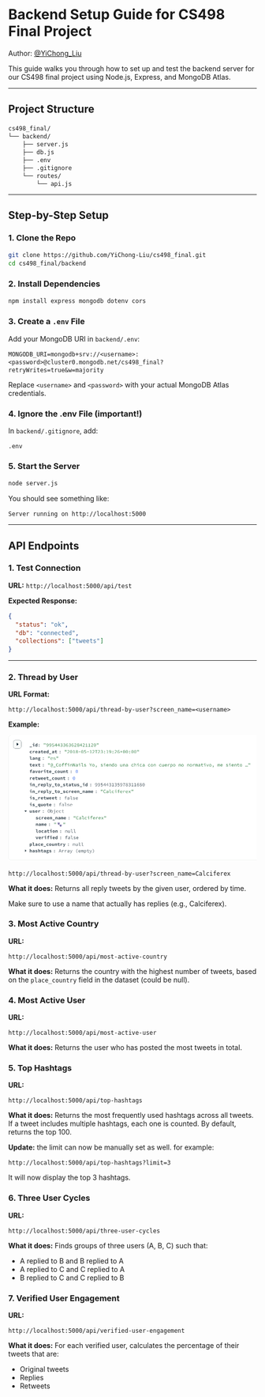 # Backend Setup Guide for CS498 Final Project

Author: [@YiChong_Liu](https://github.com/YiChong-Liu)

This guide walks you through how to set up and test the backend server for our CS498 final project using Node.js, Express, and MongoDB Atlas.

------

## Project Structure

```
cs498_final/
└── backend/
    ├── server.js
    ├── db.js
    ├── .env
    ├── .gitignore
    └── routes/
        └── api.js
```

------

## Step-by-Step Setup

### 1. Clone the Repo

```bash
git clone https://github.com/YiChong-Liu/cs498_final.git
cd cs498_final/backend
```

### 2. Install Dependencies

```bash
npm install express mongodb dotenv cors
```

### 3. Create a `.env` File

Add your MongoDB URI in `backend/.env`:

```
MONGODB_URI=mongodb+srv://<username>:<password>@cluster0.mongodb.net/cs498_final?retryWrites=true&w=majority
```

Replace `<username>` and `<password>` with your actual MongoDB Atlas credentials.

### 4. Ignore the .env File (important!)

In `backend/.gitignore`, add:

```
.env
```

### 5. Start the Server

```bash
node server.js
```

You should see something like:

```
Server running on http://localhost:5000
```

------

## API Endpoints

### 1. Test Connection

**URL:** `http://localhost:5000/api/test`

**Expected Response:**

```json
{
  "status": "ok",
  "db": "connected",
  "collections": ["tweets"]
}
```

------

### 2. Thread by User

**URL Format:**

```
http://localhost:5000/api/thread-by-user?screen_name=<username>
```

**Example:**

![an example](img/example.jpg)

```
http://localhost:5000/api/thread-by-user?screen_name=Calciferex
```

**What it does:** Returns all reply tweets by the given user, ordered by time.

Make sure to use a name that actually has replies (e.g., Calciferex).



### 3. Most Active Country

**URL:**

```
http://localhost:5000/api/most-active-country
```

**What it does:** Returns the country with the highest number of tweets, based on the `place_country` field in the dataset (could be null).



### 4. Most Active User

**URL:**

```
http://localhost:5000/api/most-active-user
```

**What it does:** Returns the user who has posted the most tweets in total.



###  5. Top Hashtags

**URL:**

```
http://localhost:5000/api/top-hashtags
```

**What it does:** Returns the most frequently used hashtags across all tweets. If a tweet includes multiple hashtags, each one is counted. By default, returns the top 100.



**Update:** the limit can now be manually set as well. for example:

```
http://localhost:5000/api/top-hashtags?limit=3
```

It will now display the top 3 hashtags.



### 6. Three User Cycles

**URL:**

```
http://localhost:5000/api/three-user-cycles
```

**What it does:** Finds groups of three users (A, B, C) such that:

- A replied to B and B replied to A
- A replied to C and C replied to A
- B replied to C and C replied to B

### 7. Verified User Engagement

**URL:**

```
http://localhost:5000/api/verified-user-engagement
```

**What it does:** For each verified user, calculates the percentage of their tweets that are:

- Original tweets
- Replies
- Retweets